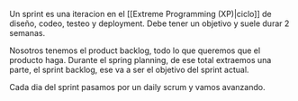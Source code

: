 Un sprint es una iteracion en el [[Extreme Programming (XP)|ciclo]] de diseño, codeo, testeo y deployment. Debe tener un objetivo y suele durar 2 semanas.

Nosotros tenemos el product backlog, todo lo que queremos que el producto haga. Durante el spring planning, de ese total extraemos una parte, el sprint backlog, ese va a ser el objetivo del sprint actual.

Cada dia del sprint pasamos por un daily scrum y vamos avanzando.


